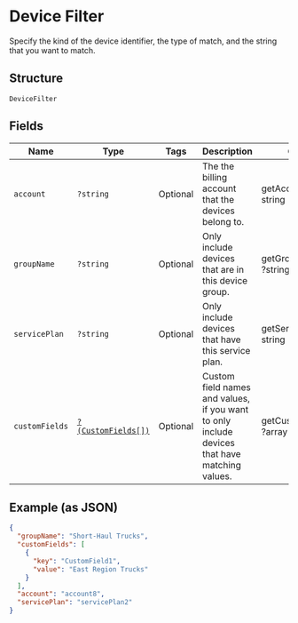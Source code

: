 
# Device Filter

Specify the kind of the device identifier, the type of match, and the string that you want to match.

## Structure

`DeviceFilter`

## Fields

| Name | Type | Tags | Description | Getter | Setter |
|  --- | --- | --- | --- | --- | --- |
| `account` | `?string` | Optional | The the billing account that the devices belong to. | getAccount(): ?string | setAccount(?string account): void |
| `groupName` | `?string` | Optional | Only include devices that are in this device group. | getGroupName(): ?string | setGroupName(?string groupName): void |
| `servicePlan` | `?string` | Optional | Only include devices that have this service plan. | getServicePlan(): ?string | setServicePlan(?string servicePlan): void |
| `customFields` | [`?(CustomFields[])`](../../doc/models/custom-fields.md) | Optional | Custom field names and values, if you want to only include devices that have matching values. | getCustomFields(): ?array | setCustomFields(?array customFields): void |

## Example (as JSON)

```json
{
  "groupName": "Short-Haul Trucks",
  "customFields": [
    {
      "key": "CustomField1",
      "value": "East Region Trucks"
    }
  ],
  "account": "account8",
  "servicePlan": "servicePlan2"
}
```

